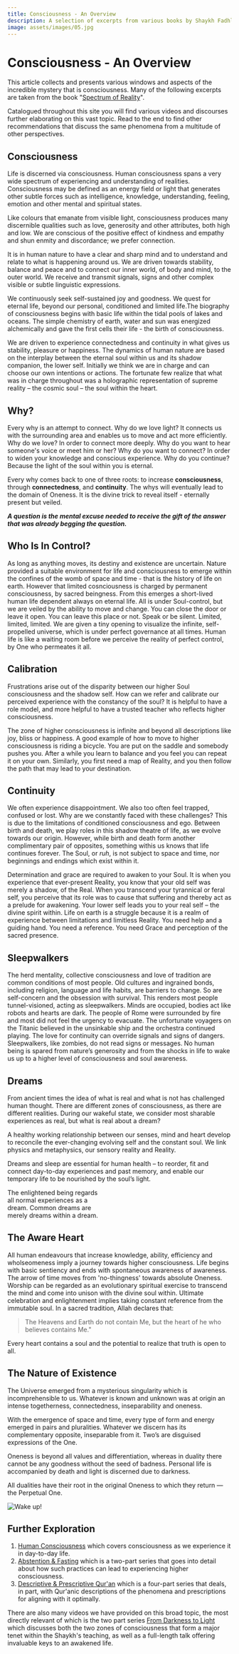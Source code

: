 ```yaml
---
title: Consciousness - An Overview
description: A selection of excerpts from various books by Shaykh Fadhlalla on the critical concept and experience of consciousness as understood within the Sufi cosmology.
image: assets/images/05.jpg
---
```


# Consciousness - An Overview

This article collects and presents various windows and aspects of the incredible mystery that is consciousness. Many of the following excerpts are taken from the book "[Spectrum of Reality](../../books/sufism/spectrum-reality)".

Catalogued throughout this site you will find various videos and discourses further elaborating on this vast topic. Read to the end to find other recommendations that discuss the same phenomena from a multitude of other perspectives.

## Consciousness

Life is discerned via consciousness. Human consciousness spans a very wide spectrum of experiencing and understanding of realities. Consciousness may be defined as an energy field or light that generates other subtle forces such as intelligence, knowledge, understanding, feeling, emotion and other mental and spiritual states.   

Like colours that emanate from visible light, consciousness produces many discernible qualities such as love, generosity and other attributes, both high and low. We are conscious of the positive effect of kindness and empathy and shun enmity and discordance; we prefer connection.  

It is in human nature to have a clear and sharp mind and to understand and relate to what is happening around us. We are driven towards stability, balance and peace and to connect our inner world, of body and mind, to the outer world. We receive and transmit signals, signs and other complex visible or subtle linguistic expressions.   

We continuously seek self-sustained joy and goodness. We quest for eternal life, beyond our personal, conditioned and limited life.The biography of consciousness begins with basic life within the tidal pools of lakes and oceans. The simple chemistry of earth, water and sun was energized alchemically and gave the first cells their life -  the birth of consciousness. 

We are driven to experience connectedness and continuity in what gives us stability, pleasure or happiness. The dynamics of human nature are based on the interplay between the eternal soul within us and its shadow companion, the lower self. Initially we think we are in charge and can choose our own intentions or actions. The fortunate few realize that what was in charge throughout was a holographic representation of supreme reality – the cosmic soul – the soul within the heart. 

## Why?

Every why is an attempt to connect. Why do we love light? It connects us with the surrounding area and enables us to move and act more efficiently. Why do we love? In order to connect more deeply. Why do you want to hear someone's voice or meet him or her? Why do you want to connect? In order to widen your knowledge and conscious experience. Why do you continue? Because the light of the soul within you is eternal.

Every why comes back to one of three roots: to increase **consciousness**, through **connectedness**, and **continuity**. The whys will eventually lead to the domain of Oneness. It is the divine trick to reveal itself - eternally present but veiled.

**_A question is the mental excuse needed to receive the gift of the answer that was already begging the question._**

## Who Is In Control?

As long as anything moves, its destiny and existence are uncertain. Nature provided a suitable environment for life and consciousness to emerge within the confines of the womb of space and time - that is the history of life on earth. However that limited cosnciousness is charged by permanent consciousness, by sacred beingness. From this emerges a short-lived human life dependent always on eternal life. All is under Soul-control, but we are veiled by the ability to move and change. You can close the door or leave it open. You can leave this place or not. Speak or be silent. Limited, limited, limited. We are given a tiny opening to visualize the infinite, self-propelled universe, which is under perfect governance at all times. Human life is like a waiting room before we perceive the reality of perfect control, by One who permeates it all.

## Calibration

Frustrations arise out of the disparity between our higher Soul consciousness and the shadow self. How can we refer and calibrate our perceived experience with the constancy of the soul? It is helpful to have a role model, and more helpful to have a trusted teacher who reflects higher consciousness. 

The zone of higher consciousness is infinite and beyond all descriptions like joy, bliss or happiness. A good example of how to move to higher consciousness is riding a bicycle. You are put on the saddle and somebody pushes you. After a while you learn to balance and you feel you can repeat it on your own. Similarly, you first need a map of Reality, and you then follow the path that may lead to your destination. 

## Continuity

We often experience disappointment. We also too often feel trapped, confused or lost. Why are we constantly faced with these challenges? This is due to the limitations of conditioned consciousness and ego. Between birth and death, we play roles in this shadow theatre of life, as we evolve towards our origin. However, while birth and death form another complimentary pair of opposites, something withis us knows that life continues forever. The Soul, or _ruh_, is not subject to space and time, nor beginnings and endings which exist within it.

Determination and grace are required to awaken to your Soul. It is when you experience that ever-present Reality, you know that your old self was merely a shadow, of the Real. When you transcend your tyrannical or feral self, you perceive that its role was to cause that suffering and thereby act as a prelude for awakening. Your lower self leads you to your real self – the divine spirit within. Life on earth is a struggle because it is a realm of experience between limitations and limitless Reality. You need help and a guiding hand. You need a reference. You need Grace and perception of the sacred presence. 

## Sleepwalkers    

The herd mentality, collective consciousness and love of tradition are common conditions of most people. Old cultures and ingrained bonds, including religion, language and life habits, are barriers to change. So are self-concern and the obsession with survival. This renders most people tunnel-visioned, acting as sleepwalkers. Minds are occupied, bodies act like robots and hearts are dark.
The people of Rome were surrounded by fire and most did not feel the urgency to evacuate. The unfortunate voyagers on the Titanic believed in the unsinkable ship and the orchestra continued playing. The love for continuity can override signals and signs of dangers. Sleepwalkers, like zombies, do not read signs or messages.
No human being is spared from nature’s generosity and from the shocks in life to wake us up to a higher level of consciousness and soul awareness.

## Dreams  

From ancient times the idea of what is real and what is not has challenged human thought. There are different zones of consciousness, as there are different realities. During our wakeful state, we consider most sharable experiences as real, but what is real about a dream?  

A healthy working relationship between our senses, mind and heart develop to reconcile the ever-changing evolving self and the constant soul. We link physics and metaphysics, our sensory reality and Reality.  

Dreams and sleep are essential for human health – to reorder, fit and connect day-to-day experiences and past memory, and enable our temporary life to be nourished by the soul’s light.  

The enlightened being regards  
all normal experiences as a  
dream. Common dreams are  
merely dreams within a dream.

## The Aware Heart

All human endeavours that increase knowledge, ability, efficiency and wholseomeness imply a journey towards higher consciousness. Life begins with basic sentiency and ends with spontaneous awareness of awareness. The arrow of time moves from 'no-thingness' towards absolute Oneness. Worship can be regarded as an evolutionary spiritual exercise to transcend the mind and come into unison with the divine soul within. Ultimate celebration and enlightenment implies taking constant reference from the immutable soul. In a sacred tradition, Allah declares that:

> The Heavens and Earth do not contain Me, but the heart of he who believes contains Me."

Every heart contains a soul and the potential to realize that truth is open to all.

## The Nature of Existence   

The Universe emerged from a mysterious singularity which is incomprehensible to us. Whatever is known and unknown was at origin an intense togetherness, connectedness, inseparability and oneness.  

With the emergence of space and time, every type of form and energy emerged in pairs and pluralities. Whatever we discern has its complementary opposite, inseparable from it. Two’s are disguised expressions of the One.          

Oneness is beyond all values and differentiation, whereas in duality there cannot be any goodness without the seed of badness. Personal life is accompanied by death and light is discerned due to darkness.  

All dualities have their root in the original Oneness to which they return — the Perpetual One.   

![Wake up!](../assets/images/05.jpg)

## Further Exploration

1. [Human Consciousness](../../audios/single-talks/#human-consciousness) which covers consciousness as we experience it in day-to-day life.
2. [Abstention & Fasting](../../audios/series/abstention-fasting) which is a two-part series that goes into detail about how such practices can lead to experiencing higher consciousness.
3. [Descriptive & Prescriptive Qur'an](../../audios/series/descriptive-prescriptive-quran) which is a four-part series that deals, in part, with Qur'anic descriptions of the phenomena and prescriptions for aligning with it optimally.

There are also many videos we have provided on this broad topic, the most directly relevant of which is the two part series [From Darkness to Light](../../videos/quran/darkness-to-light/) which discusses both the two zones of consciousness that form a major tenet within the Shaykh's teaching, as well as a full-length talk offering invaluable keys to an awakened life.
